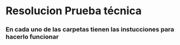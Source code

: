 # Resolucion Prueba técnica
### En cada uno de las carpetas tienen las instucciones para hacerlo funcionar
